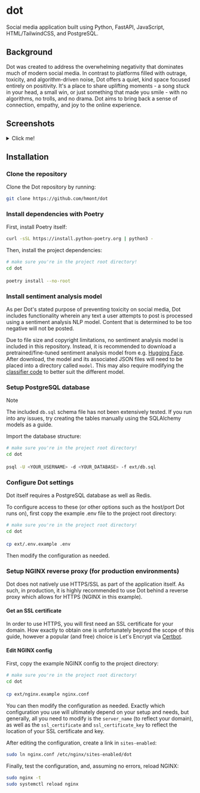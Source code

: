 # dot
Social media application built using Python, FastAPI, JavaScript, HTML/TailwindCSS, and PostgreSQL.

## Background
Dot was created to address the overwhelming negativity that dominates much of modern social media. In contrast to platforms filled with outrage, toxicity, and algorithm-driven noise, Dot offers a quiet, kind space focused entirely on positivity. It's a place to share uplifting moments - a song stuck in your head, a small win, or just something that made you smile - with no algorithms, no trolls, and no drama. Dot aims to bring back a sense of connection, empathy, and joy to the online experience.

## Screenshots
<details>

<summary>Click me!</summary>

### Landing Page
![Screenshot of landing page](demo/landing-page.png "Landing Page")

### Feed
![Screenshot of feed page](demo/feed.png "Feed Page")

### User Profile
![Screenshot of user profile page](demo/user-profile.png "User Profile Page")

### Dashboard
![Screenshot of dashboard page](demo/dashboard-1.png "Dashboard Page")
![Screenshot of dashboard page](demo/dashboard-2.png "Dashboard Page")


</details>

## Installation
### Clone the repository
Clone the Dot repository by running:
```bash
git clone https://github.com/hmont/dot
```

### Install dependencies with Poetry
First, install Poetry itself:
```bash
curl -sSL https://install.python-poetry.org | python3 -
```

Then, install the project dependencies:
```bash
# make sure you're in the project root directory!
cd dot

poetry install --no-root
```

### Install sentiment analysis model
As per Dot's stated purpose of preventing toxicity on social media, Dot includes functionality wherein any text a user attempts to post is processed using a sentiment analysis NLP model. Content that is determined to be too negative will not be posted.

Due to file size and copyright limitations, no sentiment analysis model is included in this repository. Instead, it is recommended to download a pretrained/fine-tuned sentiment analysis model from e.g. [Hugging Face](https://huggingface.co/). After download, the model and its associated JSON files will need to be placed into a directory called `model`. This may also require modifying the [classifier code](https://github.com/hmont/dot/blob/main/adapters/classifier.py) to better suit the different model.

### Setup PostgreSQL database
> [!NOTE]
> The included `db.sql` schema file has not been extensively tested. If you run into any issues, try creating the tables manually using the SQLAlchemy models as a guide.

Import the database structure:

```bash
# make sure you're in the project root directory!
cd dot

psql -U <YOUR_USERNAME> -d <YOUR_DATABASE> -f ext/db.sql
```




### Configure Dot settings
Dot itself requires a PostgreSQL database as well as Redis.

To configure access to these (or other options such as the host/port Dot runs on), first copy the example .env file to the project root directory:
```bash
# make sure you're in the project root directory!
cd dot

cp ext/.env.example .env
```

Then modify the configuration as needed.

### Setup NGINX reverse proxy (for production environments)
Dot does not natively use HTTPS/SSL as part of the application itself. As such, in production, it is highly recommended to use Dot behind a reverse proxy which allows for HTTPS (NGINX in this example).

#### Get an SSL certificate
In order to use HTTPS, you will first need an SSL certificate for your domain. How exactly to obtain one is unfortunately beyond the scope of this guide, however a popular (and free) choice is Let's Encrypt via [Certbot](https://certbot.eff.org/).

#### Edit NGINX config
First, copy the example NGINX config to the project directory:
```bash
# make sure you're in the project root directory!
cd dot

cp ext/nginx.example nginx.conf
```
You can then modify the configuration as needed. Exactly which configuration you use will ultimately depend on your setup and needs, but generally, all you need to modify is the `server_name` (to reflect your domain), as well as the `ssl_certificate` and `ssl_certificate_key` to reflect the location of your SSL certificate and key.

After editing the configuration, create a link in `sites-enabled`:
```bash
sudo ln nginx.conf /etc/nginx/sites-enabled/dot
```
Finally, test the configuration, and, assuming no errors, reload NGINX:
```bash
sudo nginx -t
sudo systemctl reload nginx
```